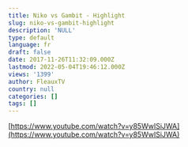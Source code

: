 ```yaml
---
title: Niko vs Gambit - Highlight
slug: niko-vs-gambit-highlight
description: 'NULL'
type: default
language: fr
draft: false
date: 2017-11-26T11:32:09.000Z
lastmod: 2022-05-04T19:46:12.000Z
views: '1399'
author: FleauxTV
country: null
categories: []
tags: []
---
```

  
  
[https://www.youtube.com/watch?v=y85WwISiJWA](https://www.youtube.com/watch?v=y85WwISiJWA)
